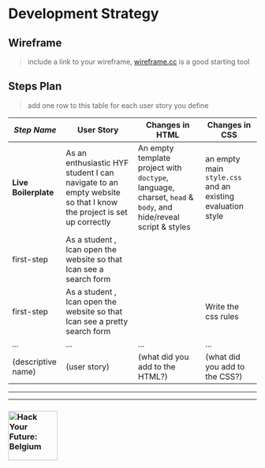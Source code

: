 # Development Strategy

## Wireframe

> include a link to your wireframe, [wireframe.cc](https://wireframe.cc) is a good starting tool

## Steps Plan

> add one row to this table for each user story you define

| _Step Name_ | User Story | Changes in HTML | Changes in CSS |
| --- | --- | --- | --- |
| __Live Boilerplate__ | As an enthusiastic HYF student I can navigate to an empty website so that I know the project is set up correctly | An empty template project with `doctype`, language, charset, `head` & `body`, and hide/reveal script & styles | an empty main `style.css` and an existing evaluation style |
|  first-step| As a student , Ican open the website so that Ican see a search form|  |  |
|  first-step| As a student , Ican open the website so that Ican see a pretty search form|  | Write the css rules |
| ... | ... | ... | ... |
| (descriptive name) | (user story) | (what did you add to the HTML?) | (what did you add to the CSS?) |


---
---

### <a href="https://hackyourfuture.be" target="_blank"><img src="https://user-images.githubusercontent.com/18554853/63941625-4c7c3d00-ca6c-11e9-9a76-8d5e3632fe70.jpg" width="100" height="100" alt="Hack Your Future: Belgium"></a>
